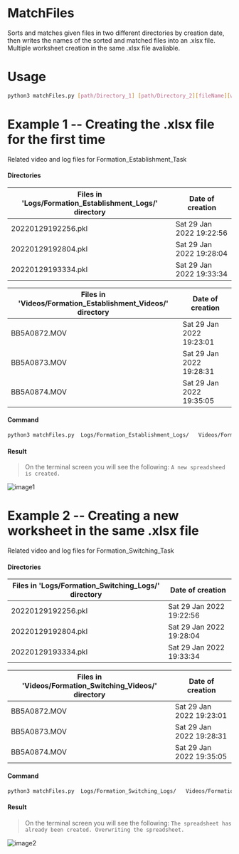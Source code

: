 # MatchFiles
Sorts and matches given files in two different directories by creation date, then writes the names of the sorted and matched files into an .xlsx file.
Multiple worksheet creation in the same .xlsx file avaliable.

# Usage
```sh
python3 matchFiles.py [path/Directory_1] [path/Directory_2][fileName][worksheetName]
```
# Example 1 -- Creating the .xlsx file for the first time
Related video and log files for Formation_Establishment_Task

#### Directories
| Files in 'Logs/Formation_Establishment_Logs/' directory | Date of creation |
| ------ | ------ |
| 20220129192256.pkl  | Sat 29 Jan 2022 19:22:56 |
| 20220129192804.pkl | Sat 29 Jan 2022 19:28:04 |
| 20220129193334.pkl | Sat 29 Jan 2022 19:33:34|


| Files in 'Videos/Formation_Establishment_Videos/' directory | Date of creation |
| ------ | ------ |
| BB5A0872.MOV  | Sat 29 Jan 2022 19:23:01 |
| BB5A0873.MOV | Sat 29 Jan 2022 19:28:31 |
| BB5A0874.MOV | Sat 29 Jan 2022 19:35:05|

#### Command
```sh
python3 matchFiles.py  Logs/Formation_Establishment_Logs/   Videos/Formation_Establishment_Videos/   SoNS_Experiments    Formation_Establishment_Task
```
#### Result
> On the terminal screen you will see the following:
`A new spreadsheed is created.` 

![image1](https://drive.google.com/uc?export=view&id=1xkqDgYXrB-bEDgqUNM2Jb48tqDCZw1ru)

# Example 2 -- Creating a new worksheet in the same .xlsx file 
Related video and log files for Formation_Switching_Task
#### Directories
| Files in 'Logs/Formation_Switching_Logs/' directory | Date of creation |
| ------ | ------ |
| 20220129192256.pkl  | Sat 29 Jan 2022 19:22:56 |
| 20220129192804.pkl | Sat 29 Jan 2022 19:28:04 |
| 20220129193334.pkl | Sat 29 Jan 2022 19:33:34|


| Files in 'Videos/Formation_Switching_Videos/' directory | Date of creation |
| ------ | ------ |
| BB5A0872.MOV  | Sat 29 Jan 2022 19:23:01 |
| BB5A0873.MOV | Sat 29 Jan 2022 19:28:31 |
| BB5A0874.MOV | Sat 29 Jan 2022 19:35:05|

#### Command
```sh
python3 matchFiles.py  Logs/Formation_Switching_Logs/   Videos/Formation_Switching_Videos/   SoNS_Experiments    Formation_Switching_Task
```
#### Result
> On the terminal screen you will see the following:
`The spreadsheet has already been created. Overwriting the spreadsheet.` 

![image2](https://drive.google.com/uc?export=view&id=1RSPbHrGeOPK87qlbxDiWlirdlq72SWbM)

